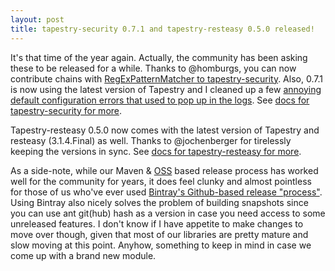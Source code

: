 ```yaml
---
layout: post
title: tapestry-security 0.7.1 and tapestry-resteasy 0.5.0 released!
---
```

It's that time of the year again. Actually, the community has been asking these to be released for a while. Thanks to @homburgs, you can now contribute chains with [RegExPatternMatcher to tapestry-security](https://github.com/tynamo/tapestry-security/pull/50). Also, 0.7.1 is now using the latest version of Tapestry and I cleaned up a few [annoying default configuration errors that used to pop up in the logs](https://github.com/tynamo/tapestry-security/issues/49). See [docs for tapestry-security for more](http://www.tynamo.org/tapestry-security+guide/).

Tapestry-resteasy 0.5.0 now comes with the latest version of Tapestry and resteasy (3.1.4.Final) as well. Thanks to @jochenberger for tirelessly keeping the versions in sync. See [docs for tapestry-resteasy for more](http://www.tynamo.org/tapestry-resteasy+guide/).

As a side-note, while our Maven & [OSS](https://www.sonatype.com/nexus-repository-oss) based release process has worked well for the community for years, it does feel clunky and almost pointless for those of us who've ever used [Bintray's Github-based release "process"](https://blog.bintray.com/2013/06/05/bintray-github-synergistic-love-story/). Using Bintray also nicely solves the problem of building snapshots since you can use ant git(hub) hash as a version in case you need access to some unreleased features. I don't know if I have appetite to make changes to move over though, given that most of our libraries are pretty mature and slow moving at this point. Anyhow, something to keep in mind in case we come up with a brand new module.
